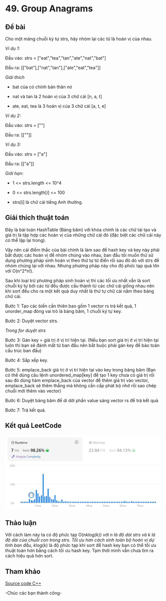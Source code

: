 # 49. Group Anagrams
## Đề bài
Cho một mảng chuỗi ký tự strs, hãy nhóm lại các từ là hoán vị của nhau.

*Ví dụ 1:*

Đầu vào:  strs = ["eat","tea","tan","ate","nat","bat"]

Đầu ra: [["bat"],["nat","tan"],["ate","eat","tea"]]

*Giải thích*

- bat của có chính bản thân nó

- nat và tan là 2 hoán vị của 3 chữ cái [n, a, t]

- ate, eat, tea là 3 hoán vị của 3 chữ cái [a, t, e]

*Ví dụ 2:*

Đầu vào: strs = [""]

Đầu ra: [[""]]

*Ví dụ 3:*

Đầu vào: strs = ["a"]

Đầu ra: [["a"]]

*Giới hạn:*

- 1 <= strs.length <= 10^4

- 0 <= strs.length[i] <= 100

- strs[i] là chữ cái tiếng Anh thường.

## Giải thích thuật toán

Đây là bài toán HashTable (Bảng băm) với khóa chính là các chữ tái tạo và giá trị là tập hợp các hoán vị của những chữ cái đó (đặc biệt các chữ cái này có thể lặp lại trong).

Vậy nên cái điểm thắc của bài chính là làm sao để hash key và key này phải bắt được các hoán vị để nhóm chúng vào nhau, ban đầu tôi muốn thử sử dụng phương pháp sinh hoán vị theo thứ tự từ điển rồi sau đó dò với strs để nhóm chúng lại với nhau. Nhưng phương pháp này cho độ phức tạp quá lớn với O(n^2*n!).

Sau khi loại trừ phương pháp sinh hoán vị thì các tối ưu nhất vẫn là sort chuỗi ký tự bởi các từ đều được cấu thành từ các chữ cái giống nhau nên khi sort đều cho ra một kết quả duy nhất là thứ tự chữ cái nằm theo bảng chữ cái.

Bước 1: Tạo các biến cần thiên bao gồm 1 vector rs trả kết quả, 1 unorder_map đóng vai trò là bảng băm, 1 chuỗi ký tự key.

Bước 2: Duyệt vector strs.

*Trong for duyệt strs*

Bước 3: Gán key = giá trị ở vị trí hiện tại. (Nếu bạn sort giá trị ở vị trí hiện tại luôn thì bạn sẽ đánh mất từ ban đầu nên bắt buộc phải gán key để bảo toàn cấu trúc ban đầu)

Bước 4: Sắp xếp key.

Bước 5: emplace_back giá trị ở vị trí hiện tại vào key trong bảng băm (Bạn có thể dùng câu lệnh unordered_map[key] để tạo 1 key chưa có giá trị rồi sau đó dùng hàm emplace_back của vector để thêm giá trị vào vector, emplace_back sẽ thêm thẳng mà không cần cấp phát bộ nhớ rồi sao chép chuỗi mới thêm vào vector)

Bước 6: Duyệt bảng băm để di dời phần value sáng vector rs để trả kết quả

Bước 7: Trả kết quả.

## Kết quả LeetCode

![Kết quả submissions](./Group-Anagrams.jpg)

## Thảo luận

Với cách làm này ta có độ phức tạp O(n*klog(k)) với n là độ dài strs và k là độ dài của chuỗi con trong strs. Tối ưu hơn cách sinh toàn bộ hoán vị dự tính ban đầu, k*log(k) là độ phức tạp khi sort để hash key bạn có thể tối ưu thuật toán hơn bằng cách tối ưu hash key. Tạm thời mình vẫn chưa tìm ra cách hiệu quả hơn sort.


## Tham khảo

[Source code C++](./Group-Anagrams.cpp)


-Chúc các bạn thành công-
